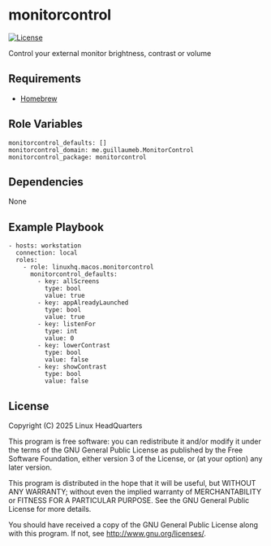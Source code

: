 # monitorcontrol

[![License](https://img.shields.io/badge/license-GPLv3-lightgreen)](https://www.gnu.org/licenses/gpl-3.0.en.html#license-text)

Control your external monitor brightness, contrast or volume

## Requirements

* [Homebrew](https://brew.sh)

## Role Variables

    monitorcontrol_defaults: []
    monitorcontrol_domain: me.guillaumeb.MonitorControl
    monitorcontrol_package: monitorcontrol

## Dependencies

None

## Example Playbook

    - hosts: workstation
      connection: local
      roles:
        - role: linuxhq.macos.monitorcontrol
          monitorcontrol_defaults:
            - key: allScreens
              type: bool
              value: true
            - key: appAlreadyLaunched
              type: bool
              value: true
            - key: listenFor
              type: int
              value: 0
            - key: lowerContrast
              type: bool
              value: false
            - key: showContrast
              type: bool
              value: false

## License

Copyright (C) 2025 Linux HeadQuarters

This program is free software: you can redistribute it and/or modify
it under the terms of the GNU General Public License as published by
the Free Software Foundation, either version 3 of the License, or
(at your option) any later version.

This program is distributed in the hope that it will be useful,
but WITHOUT ANY WARRANTY; without even the implied warranty of
MERCHANTABILITY or FITNESS FOR A PARTICULAR PURPOSE. See the
GNU General Public License for more details.

You should have received a copy of the GNU General Public License
along with this program. If not, see <http://www.gnu.org/licenses/>.

